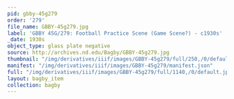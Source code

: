 ```yaml
---
pid: gbby-45g279
order: '279'
file_name: GBBY-45g279.jpg
label: 'GBBY 45G/279: Football Practice Scene (Game Scene?) - c1930s'
_date: 1930s
object_type: glass plate negative
source: http://archives.nd.edu/Bagby/GBBY-45g279.jpg
thumbnail: "/img/derivatives/iiif/images/GBBY-45g279/full/250,/0/default.jpg"
manifest: "/img/derivatives/iiif/images/GBBY-45g279/manifest.json"
full: "/img/derivatives/iiif/images/GBBY-45g279/full/1140,/0/default.jpg"
layout: bagby_item
collection: bagby
---
```

